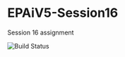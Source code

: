 # EPAiV5-Session16
Session 16 assignment

![Build Status](https://github.com/aravindchakravarti/EPAiV5-Session16/actions/workflows/python-app.yml/badge.svg)
